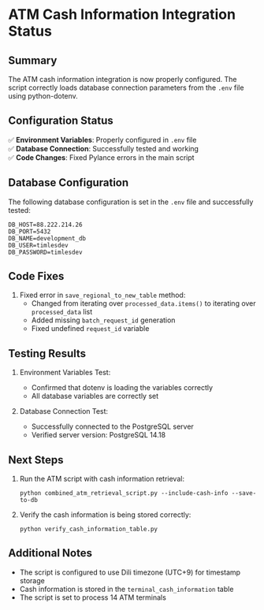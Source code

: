 # ATM Cash Information Integration Status

## Summary
The ATM cash information integration is now properly configured. The script correctly loads database connection parameters from the `.env` file using python-dotenv.

## Configuration Status

✅ **Environment Variables**: Properly configured in `.env` file  
✅ **Database Connection**: Successfully tested and working  
✅ **Code Changes**: Fixed Pylance errors in the main script

## Database Configuration
The following database configuration is set in the `.env` file and successfully tested:

```
DB_HOST=88.222.214.26
DB_PORT=5432
DB_NAME=development_db
DB_USER=timlesdev
DB_PASSWORD=timlesdev
```

## Code Fixes

1. Fixed error in `save_regional_to_new_table` method:
   - Changed from iterating over `processed_data.items()` to iterating over `processed_data` list
   - Added missing `batch_request_id` generation
   - Fixed undefined `request_id` variable

## Testing Results

1. Environment Variables Test:
   - Confirmed that dotenv is loading the variables correctly
   - All database variables are correctly set

2. Database Connection Test:
   - Successfully connected to the PostgreSQL server
   - Verified server version: PostgreSQL 14.18

## Next Steps

1. Run the ATM script with cash information retrieval:
   ```
   python combined_atm_retrieval_script.py --include-cash-info --save-to-db
   ```

2. Verify the cash information is being stored correctly:
   ```
   python verify_cash_information_table.py
   ```

## Additional Notes

- The script is configured to use Dili timezone (UTC+9) for timestamp storage
- Cash information is stored in the `terminal_cash_information` table
- The script is set to process 14 ATM terminals

